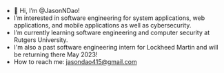 - 👋 Hi, I’m @JasonNDao!
- I’m interested in software engineering for system applications, web applications, and mobile applications as well as cybersecurity.
- I’m currently learning software engineering and computer security at Rutgers University.
- I'm also a past software engineering intern for Lockheed Martin and will be returning there May 2023!
- How to reach me: jasondao415@gmail.com

<!---
JasonNDao/JasonNDao is a ✨ special ✨ repository because its `README.md` (this file) appears on your GitHub profile.
You can click the Preview link to take a look at your changes.
--->
